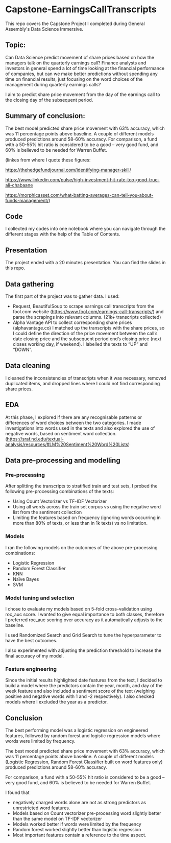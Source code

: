 # Capstone-EarningsCallTranscripts


This repo covers the Capstone Project I completed during General Assembly's Data Science Immersive.

## Topic:
Can Data Science predict movement of share prices based on how the managers talk on the quarterly earnings call? Finance analysts and investors in general spend a lot of time looking at the financial performance of companies, but can we make better predictions without spending any time on financial results, just focusing on the word choices of the management during quarterly earnings calls?

I aim to predict share price movement from the day of the earnings call to the closing day of the subsequent period.

## Summary of conclusion:
The best model predicted share price movement with 63% accuracy, which was 11 percentage points above baseline. A couple of different models produced predictions around 58-60% accuracy.
For comparison, a fund with a 50-55% hit ratio is considered to be a good – very good fund, and 60% is believed to be needed for Warren Buffet. 

(linkes from where I quote these figures:

https://thehedgefundjournal.com/identifying-manager-skill/

https://www.linkedin.com/pulse/high-investment-hit-rate-too-good-true-ali-chabaane

https://morphicasset.com/what-batting-averages-can-tell-you-about-funds-management/)

## Code

I collected my codes into one notebook where you can navigate through the different stages with the help of the Table of Contents. 

## Presentation

The project ended with a 20 minutes presentation. You can find the slides in this repo.

## Data gathering 

The first part of the project was to gather data. I used:
-	Request, BeautifulSoup to scrape earnings call transcripts from the fool.com website (https://www.fool.com/earnings-call-transcripts/) and parse the scrapings into relevant columns. (21k+ transcripts collected)
-	Alpha Vantage API to collect corresponding share prices (alphavantage.co)
I matched up the transcripts with the share prices, so I could define the direction of the price movement between the call’s date closing price and the subsequent period end’s closing price (next closes working day, if weekend). I labelled the texts to “UP” and “DOWN”.


## Data cleaning

I cleaned the inconsistencies of transcripts when it was necessary, removed duplicated items, and dropped lines where I could not find corresponding share prices.


## EDA
At this phase, I explored if there are any recognisable patterns or differences of word choices between the two categories.
I made investigations into words used in the texts and also explored the use of negative words, based on sentiment word collection. 
(https://sraf.nd.edu/textual-analysis/resources/#LM%20Sentiment%20Word%20Lists)


## Data pre-processing and modelling

### Pre-processing
After splitting the transcripts to stratified train and test sets, I probed the following pre-processing combinations of the texts:
-	Using Count Vectorizer vs TF-IDF Vectorizer
-	Using all words across the train set corpus vs using the negative word list from the sentiment collection
-	Limiting the features based on frequency (ignoring words occurring in more than 80% of texts, or less than in 1k texts) vs no limitation.

### Models
I ran the following models on the outcomes of the above pre-processing combinations:
-	Logistic Regression
-	Random Forest Classifier
-	KNN
-	Naïve Bayes
-	SVM

### Model tuning and selection
I chose to evaluate my models based on 5-fold cross-validation using roc_auc score.
I wanted to give equal importance to both classes, therefore I preferred roc_auc scoring over accuracy as it automatically adjusts to the baseline.

I used Randomized Search and Grid Search to tune the hyperparameter to have the best outcomes.

I also experimented with adjusting the prediction threshold to increase the final accuracy of my model.

### Feature engineering
Since the initial results highlighted date features from the text, I decided to build a model where the predictors contain the year, month, and day of the week feature and also included a sentiment score of the text (weighing positive and negative words with 1 and -2 respectively).
I also checked models where I excluded the year as a predictor.


## Conclusion

The best performing model was a logistic regression on engineered features, followed by random forest and logistic regression models where words were limited by frequency.

The best model predicted share price movement with 63% accuracy, which was 11 percentage points above baseline. A couple of different models (Logistic Regression, Random Forest Classifier built on word features only) produced predictions around 58-60% accuracy.

For comparison, a fund with a 50-55% hit ratio is considered to be a good – very good fund, and 60% is believed to be needed for Warren Buffet.

I found that 
-	negatively charged words alone are not as strong predictors as unrestricted word features.
-	Models based on Count vectorizer pre-processing word slightly better than the same model on TF-IDF vectorizer
-	Models worked better if words were limited by the frequency
-	Random forest worked slightly better than logistic regression
-	Most important features contain a reference to the time aspect.
